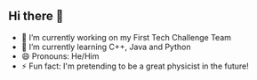 ## Hi there 👋

<!--
**plini-o/plini-o** is a ✨ _special_ ✨ repository because its `README.md` (this file) appears on your GitHub profile.

Here are some ideas to get you started:
-->
- 🔭 I’m currently working on my First Tech Challenge Team
- 🌱 I’m currently learning C++, Java and Python
- 😄 Pronouns: He/Him
- ⚡ Fun fact: I'm pretending to be a great physicist in the future!
<!--
- 👯 I’m looking to collaborate on ...
- 🤔 I’m looking for help with ...
- 💬 Ask me about ...
- 📫 How to reach me: ...
-->
